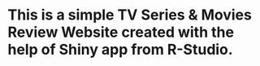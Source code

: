 # This is a simple TV Series & Movies Review Website created with the help of Shiny app from R-Studio.
